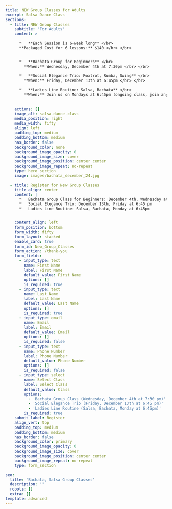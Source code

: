 ```yaml
---
title: NEW Group Classes for Adults
excerpt: Salsa Dance Class
sections:
  - title: NEW Group Classes
    subtitle: 'For Adults'
    content: >

      *   **Each Session is 6-week long** </br>
      **Packaged Cost for 6 lessons:** $140 </br> </br>


      *   **Bachata Group for Beginners** </br>
        **When:** Wednesday, December 4th at 7:30pm </br> </br>

      *   **Social Elegance Trio: Foxtrot, Rumba, Swing** </br>
        **When:** Friday, December 13th at 6:45pm </br> </br>
        
      *   **Ladies Line Routine: Salsa, Bachata** </br>
        **When:** Join us on Mondays at 6:45pm (ongoing class, join any time) </br> </br>        
    
   
    actions: []
    image_alt: salsa-dance-class
    media_position: right
    media_width: fifty
    align: left
    padding_top: medium
    padding_bottom: medium
    has_border: false
    background_color: none
    background_image_opacity: 0
    background_image_size: cover
    background_image_position: center center
    background_image_repeat: no-repeat
    type: hero_section
    image: images/bachata_december_24.jpg

  - title: Register for New Group Classes
    title_align: center
    content: |
      *   Bachata Group Class for Beginners: December 4th, Wednesday at 7:30pm
      *   Social Elegance Trio: December 13th, Friday at 6:45 pm
      *   Ladies Line Routine: Salsa, Bachata, Monday at 6:45pm


    content_align: left
    form_position: bottom
    form_width: fifty
    form_layout: stacked
    enable_card: true
    form_id: New_Group_Classes
    form_action: /thank-you
    form_fields:
      - input_type: text
        name: First Name
        label: First Name
        default_value: First Name
        options: []
        is_required: true
      - input_type: text
        name: Last Name
        label: Last Name
        default_value: Last Name
        options: []
        is_required: true
      - input_type: email
        name: Email
        label: Email
        default_value: Email
        options: []
        is_required: false
      - input_type: text
        name: Phone Number
        label: Phone Number
        default_value: Phone Number
        options: []
        is_required: false
      - input_type: select
        name: Select Class
        label: Select Class
        default_value: Class
        options:
          - 'Bachata Group Class (Wednesday, December 4th at 7:30 pm)'
          - 'Social Elegance Trio (Friday, December 13th at 6:45 pm)'
          - 'Ladies Line Routine (Salsa, Bachata, Monday at 6:45pm)'
        is_required: true
    submit_label: Register
    align_vert: top
    padding_top: medium
    padding_bottom: medium
    has_border: false
    background_color: primary
    background_image_opacity: 0
    background_image_size: cover
    background_image_position: center center
    background_image_repeat: no-repeat
    type: form_section

seo:
  title: 'Bachata, Salsa Group Classes'
  description: ''
  robots: []
  extra: []
template: advanced
---
```

